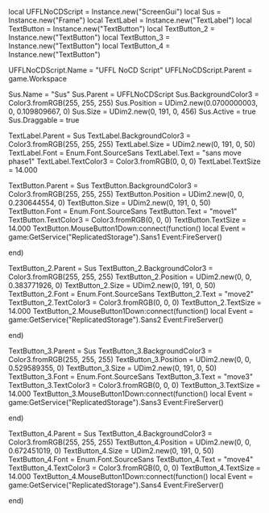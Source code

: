 local UFFLNoCDScript = Instance.new("ScreenGui")
local Sus = Instance.new("Frame")
local TextLabel = Instance.new("TextLabel")
local TextButton = Instance.new("TextButton")
local TextButton_2 = Instance.new("TextButton")
local TextButton_3 = Instance.new("TextButton")
local TextButton_4 = Instance.new("TextButton")


UFFLNoCDScript.Name = "UFFL NoCD Script"
UFFLNoCDScript.Parent = game.Workspace



Sus.Name = "Sus"
Sus.Parent = UFFLNoCDScript
Sus.BackgroundColor3 = Color3.fromRGB(255, 255, 255)
Sus.Position = UDim2.new(0.0700000003, 0, 0.109809667, 0)
Sus.Size = UDim2.new(0, 191, 0, 456)
Sus.Active = true
Sus.Draggable = true


TextLabel.Parent = Sus
TextLabel.BackgroundColor3 = Color3.fromRGB(255, 255, 255)
TextLabel.Size = UDim2.new(0, 191, 0, 50)
TextLabel.Font = Enum.Font.SourceSans
TextLabel.Text = "sans move phase1"
TextLabel.TextColor3 = Color3.fromRGB(0, 0, 0)
TextLabel.TextSize = 14.000

TextButton.Parent = Sus
TextButton.BackgroundColor3 = Color3.fromRGB(255, 255, 255)
TextButton.Position = UDim2.new(0, 0, 0.230644554, 0)
TextButton.Size = UDim2.new(0, 191, 0, 50)
TextButton.Font = Enum.Font.SourceSans
TextButton.Text = "move1"
TextButton.TextColor3 = Color3.fromRGB(0, 0, 0)
TextButton.TextSize = 14.000
TextButton.MouseButton1Down:connect(function()
	local Event = game:GetService("ReplicatedStorage").Sans1
	Event:FireServer()

end)

TextButton_2.Parent = Sus
TextButton_2.BackgroundColor3 = Color3.fromRGB(255, 255, 255)
TextButton_2.Position = UDim2.new(0, 0, 0.383771926, 0)
TextButton_2.Size = UDim2.new(0, 191, 0, 50)
TextButton_2.Font = Enum.Font.SourceSans
TextButton_2.Text = "move2"
TextButton_2.TextColor3 = Color3.fromRGB(0, 0, 0)
TextButton_2.TextSize = 14.000
TextButton_2.MouseButton1Down:connect(function()
	local Event = game:GetService("ReplicatedStorage").Sans2
	Event:FireServer()

end)


TextButton_3.Parent = Sus
TextButton_3.BackgroundColor3 = Color3.fromRGB(255, 255, 255)
TextButton_3.Position = UDim2.new(0, 0, 0.529589355, 0)
TextButton_3.Size = UDim2.new(0, 191, 0, 50)
TextButton_3.Font = Enum.Font.SourceSans
TextButton_3.Text = "move3"
TextButton_3.TextColor3 = Color3.fromRGB(0, 0, 0)
TextButton_3.TextSize = 14.000
TextButton_3.MouseButton1Down:connect(function()
	local Event = game:GetService("ReplicatedStorage").Sans3
	Event:FireServer()

end)

TextButton_4.Parent = Sus
TextButton_4.BackgroundColor3 = Color3.fromRGB(255, 255, 255)
TextButton_4.Position = UDim2.new(0, 0, 0.672451019, 0)
TextButton_4.Size = UDim2.new(0, 191, 0, 50)
TextButton_4.Font = Enum.Font.SourceSans
TextButton_4.Text = "move4"
TextButton_4.TextColor3 = Color3.fromRGB(0, 0, 0)
TextButton_4.TextSize = 14.000
TextButton_4.MouseButton1Down:connect(function()
	local Event = game:GetService("ReplicatedStorage").Sans4
	Event:FireServer()

end)
